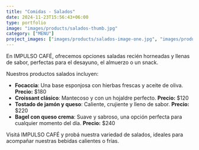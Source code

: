 ```yaml
---
title: "Comidas - Salados"
date: 2024-11-23T15:56:43+06:00
type: portfolio
image: "images/products/salados-thumb.jpg"
category: ["MENU"]
project_images: ["images/products/salados-image-one.jpg", "images/products/salados-image-two.jpg"]
---
```


En IMPULSO CAFÉ, ofrecemos opciones saladas recién horneadas y llenas de sabor, perfectas para el desayuno, el almuerzo o un snack.

Nuestros productos salados incluyen:

- **Focaccia**: Una base esponjosa con hierbas frescas y aceite de oliva. **Precio:** $180
- **Croissant clásico**: Mantecoso y con un hojaldre perfecto. **Precio:** $120
- **Tostado de jamón y queso**: Caliente, crujiente y lleno de sabor. **Precio:** $220
- **Bagel con queso crema**: Suave y sabroso, una opción perfecta para cualquier momento del día. **Precio:** $240

Visitá IMPULSO CAFÉ y probá nuestra variedad de salados, ideales para acompañar nuestras bebidas calientes o frías.
